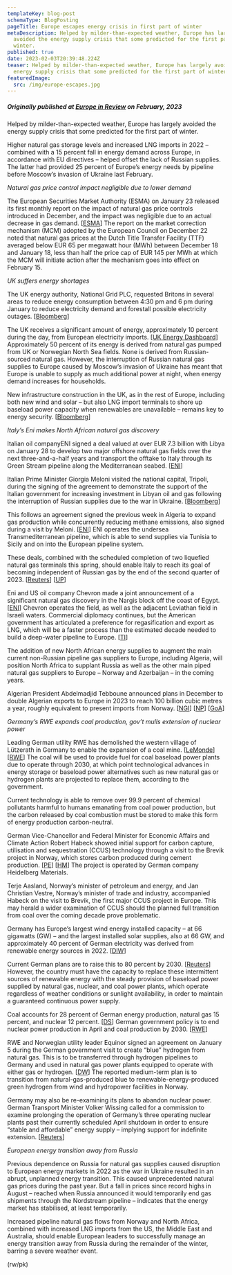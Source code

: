 ```yaml
---
templateKey: blog-post
schemaType: BlogPosting
pageTitle: Europe escapes energy crisis in first part of winter
metaDescription: Helped by milder-than-expected weather, Europe has largely
  avoided the energy supply crisis that some predicted for the first part of
  winter.
published: true
date: 2023-02-03T20:39:48.224Z
teaser: Helped by milder-than-expected weather, Europe has largely avoided the
  energy supply crisis that some predicted for the first part of winter.
featuredImage:
  src: /img/europe-escapes.jpg
---
```

##### *Originally published at [Europe in Review](https://createsend.com/t/d-C92B21E59A198BD32540EF23F30FEDED) on February, 2023*

Helped by milder-than-expected weather, Europe has largely avoided the energy supply crisis that some predicted for the first part of winter.

Higher natural gas storage levels and increased LNG imports in 2022 – combined with a 15 percent fall in energy demand across Europe, in accordance with EU directives – helped offset the lack of Russian supplies. The latter had provided 25 percent of Europe’s energy needs by pipeline before Moscow’s invasion of Ukraine last February.

*Natural gas price control impact negligible due to lower demand*

The European Securities Market Authority (ESMA) on January 23 released its first monthly report on the impact of natural gas price controls introduced in December, and the impact was negligible due to an actual decrease in gas demand. [[ESMA](https://asiangovernancefoundation.createsend1.com/t/d-l-zihnyd-l-uuu/)] The report on the market correction mechanism (MCM) adopted by the European Council on December 22 noted that natural gas prices at the Dutch Title Transfer Facility (TTF) averaged below EUR 65 per megawatt hour (MWh) between December 18 and January 18, less than half the price cap of EUR 145 per MWh at which the MCM will initiate action after the mechanism goes into effect on February 15.

*UK suffers energy shortages*

The UK energy authority, National Grid PLC, requested Britons in several areas to reduce energy consumption between 4:30 pm and 6 pm during January to reduce electricity demand and forestall possible electricity outages. [[Bloomberg](https://asiangovernancefoundation.createsend1.com/t/d-l-zihnyd-l-oll/)]

The UK receives a significant amount of energy, approximately 10 percent during the day, from European electricity imports. [[UK Energy Dashboard](https://asiangovernancefoundation.createsend1.com/t/d-l-zihnyd-l-olr/)] Approximately 50 percent of its energy is derived from natural gas pumped from UK or Norwegian North Sea fields. None is derived from Russian-sourced natural gas. However, the interruption of Russian natural gas supplies to Europe caused by Moscow’s invasion of Ukraine has meant that Europe is unable to supply as much additional power at night, when energy demand increases for households.

New infrastructure construction in the UK, as in the rest of Europe, including both new wind and solar – but also LNG import terminals to shore up baseload power capacity when renewables are unavailable – remains key to energy security. [[Bloomberg](https://asiangovernancefoundation.createsend1.com/t/d-l-zihnyd-l-oly/)]

*Italy’s Eni makes North African natural gas discovery*

Italian oil companyENI signed a deal valued at over EUR 7.3 billion with Libya on January 28 to develop two major offshore natural gas fields over the next three-and-a-half years and transport the offtake to Italy through its Green Stream pipeline along the Mediterranean seabed. [[ENI](https://asiangovernancefoundation.createsend1.com/t/d-l-zihnyd-l-olj/)]

Italian Prime Minister Giorgia Meloni visited the national capital, Tripoli, during the signing of the agreement to demonstrate the support of the Italian government for increasing investment in Libyan oil and gas following the interruption of Russian supplies due to the war in Ukraine. [[Bloomberg](https://asiangovernancefoundation.createsend1.com/t/d-l-zihnyd-l-olt/)]

This follows an agreement signed the previous week in Algeria to expand gas production while concurrently reducing methane emissions, also signed during a visit by Meloni. [[ENI](https://asiangovernancefoundation.createsend1.com/t/d-l-zihnyd-l-oli/)] ENI operates the undersea Transmediterranean pipeline, which is able to send supplies via Tunisia to Sicily and on into the European pipeline system.

These deals, combined with the scheduled completion of two liquefied natural gas terminals this spring, should enable Italy to reach its goal of becoming independent of Russian gas by the end of the second quarter of 2023. [[Reuters](https://asiangovernancefoundation.createsend1.com/t/d-l-zihnyd-l-old/)] [[UP](https://asiangovernancefoundation.createsend1.com/t/d-l-zihnyd-l-olh/)]

Eni and US oil company Chevron made a joint announcement of a significant natural gas discovery in the Nargis block off the coast of Egypt. [[ENI](https://asiangovernancefoundation.createsend1.com/t/d-l-zihnyd-l-olk/)] Chevron operates the field, as well as the adjacent Leviathan field in Israeli waters. Commercial diplomacy continues, but the American government has articulated a preference for regasification and export as LNG, which will be a faster process than the estimated decade needed to build a deep-water pipeline to Europe. [[TI](https://asiangovernancefoundation.createsend1.com/t/d-l-zihnyd-l-olu/)]

The addition of new North African energy supplies to augment the main current non-Russian pipeline gas suppliers to Europe, including Algeria, will position North Africa to supplant Russia as well as the other main piped natural gas suppliers to Europe – Norway and Azerbaijan – in the coming years.

Algerian President Abdelmadjid Tebboune announced plans in December to double Algerian exports to Europe in 2023 to reach 100 billion cubic metres a year, roughly equivalent to present imports from Norway. [[NGI](https://asiangovernancefoundation.createsend1.com/t/d-l-zihnyd-l-oo/)] [[NP](https://asiangovernancefoundation.createsend1.com/t/d-l-zihnyd-l-ob/)] [[GoA](https://asiangovernancefoundation.createsend1.com/t/d-l-zihnyd-l-on/)]

*Germany’s RWE expands coal production, gov’t mulls extension of nuclear power*

Leading German utility RWE has demolished the western village of Lützerath in Germany to enable the expansion of a coal mine. [[LeMonde](https://asiangovernancefoundation.createsend1.com/t/d-l-zihnyd-l-op/)] [[RWE](https://asiangovernancefoundation.createsend1.com/t/d-l-zihnyd-l-ox/)] The coal will be used to provide fuel for coal baseload power plants due to operate through 2030, at which point technological advances in energy storage or baseload power alternatives such as new natural gas or hydrogen plants are projected to replace them, according to the government.

Current technology is able to remove over 99.9 percent of chemical pollutants harmful to humans emanating from coal power production, but the carbon released by coal combustion must be stored to make this form of energy production carbon-neutral.

German Vice-Chancellor and Federal Minister for Economic Affairs and Climate Action Robert Habeck showed initial support for carbon capture, utilisation and sequestration (CCUS) technology through a visit to the Brevik project in Norway, which stores carbon produced during cement production. [[PE](https://asiangovernancefoundation.createsend1.com/t/d-l-zihnyd-l-om/)] [[HM](https://asiangovernancefoundation.createsend1.com/t/d-l-zihnyd-l-oc/)] The project is operated by German company Heidelberg Materials.

Terje Aasland, Norway’s minister of petroleum and energy, and Jan Christian Vestre, Norway’s minister of trade and industry, accompanied Habeck on the visit to Brevik, the first major CCUS project in Europe. This may herald a wider examination of CCUS should the planned full transition from coal over the coming decade prove problematic.

Germany has Europe’s largest wind energy installed capacity – at 66 gigawatts (GW) – and the largest installed solar supplies, also at 66 GW, and approximately 40 percent of German electricity was derived from renewable energy sources in 2022. [[DIW](https://asiangovernancefoundation.createsend1.com/t/d-l-zihnyd-l-oq/)]

Current German plans are to raise this to 80 percent by 2030. [[Reuters](https://asiangovernancefoundation.createsend1.com/t/d-l-zihnyd-l-oa/)] However, the country must have the capacity to replace these intermittent sources of renewable energy with the steady provision of baseload power supplied by natural gas, nuclear, and coal power plants, which operate regardless of weather conditions or sunlight availability, in order to maintain a guaranteed continuous power supply.

Coal accounts for 28 percent of German energy production, natural gas 15 percent, and nuclear 12 percent. [[DS](https://asiangovernancefoundation.createsend1.com/t/d-l-zihnyd-l-of/)] German government policy is to end nuclear power production in April and coal production by 2030. [[RWE](https://asiangovernancefoundation.createsend1.com/t/d-l-zihnyd-l-oz/)]

RWE and Norwegian utility leader Equinor signed an agreement on January 5 during the German government visit to create “blue” hydrogen from natural gas. This is to be transferred through hydrogen pipelines to Germany and used in natural gas power plants equipped to operate with either gas or hydrogen. [[DW](https://asiangovernancefoundation.createsend1.com/t/d-l-zihnyd-l-ov/)] The reported medium-term plan is to transition from natural-gas-produced blue to renewable-energy-produced green hydrogen from wind and hydropower facilities in Norway.

Germany may also be re-examining its plans to abandon nuclear power. German Transport Minister Volker Wissing called for a commission to examine prolonging the operation of Germany’s three operating nuclear plants past their currently scheduled April shutdown in order to ensure “stable and affordable” energy supply – implying support for indefinite extension. [[Reuters](https://asiangovernancefoundation.createsend1.com/t/d-l-zihnyd-l-oe/)]

*European energy transition away from Russia*

Previous dependence on Russia for natural gas supplies caused disruption to European energy markets in 2022 as the war in Ukraine resulted in an abrupt, unplanned energy transition. This caused unprecedented natural gas prices during the past year. But a fall in prices since record highs in August – reached when Russia announced it would temporarily end gas shipments through the Nordstream pipeline – indicates that the energy market has stabilised, at least temporarily.

Increased pipeline natural gas flows from Norway and North Africa, combined with increased LNG imports from the US, the Middle East and Australia, should enable European leaders to successfully manage an energy transition away from Russia during the remainder of the winter, barring a severe weather event.

(rw/pk)